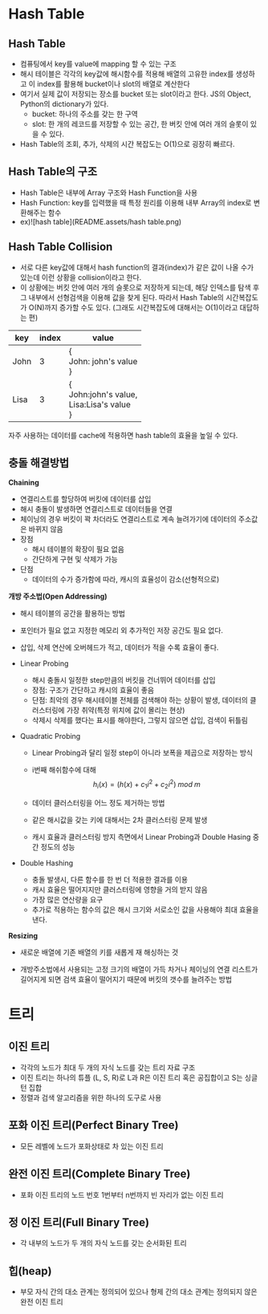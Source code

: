 # Hash Table

## Hash Table

- 컴퓨팅에서 key를 value에 mapping 할 수 있는 구조
- 해시 테이블은 각각의 key값에 해시함수를 적용해 배열의 고유한 index를 생성하고 이 index를 활용해 bucket이나 slot의 배열로 계산한다
- 여기서 실제 값이 저장되는 장소를 bucket 또는 slot이라고 한다. JS의 Object, Python의 dictionary가 있다.
  - bucket: 하나의 주소를 갖는 한 구역
  - slot: 한 개의 레코드를 저장할 수 있는 공간, 한 버킷 안에 여러 개의 슬롯이 있을 수 있다.
- Hash Table의 조회, 추가, 삭제의 시간 복잡도는 O(1)으로 굉장히 빠르다.



## Hash Table의 구조

- Hash Table은 내부에 Array 구조와 Hash Function을 사용
- Hash Function: key를 입력했을 때 특정 원리를 이용해 내부 Array의 index로 변환해주는 함수
- ex)![hash table](README.assets/hash table.png)



## Hash Table Collision

- 서로 다른 key값에 대해서 hash function의 결과(index)가 같은 값이 나올 수가 있는데 이런 상황을 collision이라고 한다.
- 이 상황에는 버킷 안에 여러 개의 슬롯으로 저장하게 되는데, 해당 인덱스를 탐색 후 그 내부에서 선형검색을 이용해 값을 찾게 된다. 따라서 Hash Table의 시간복잡도가 O(N)까지 증가할 수도 있다. (그래도 시간복잡도에 대해서는 O(1)이라고 대답하는 편)

| key  | index | value                                                    |
| ---- | ----- | -------------------------------------------------------- |
| John | 3     | {<br />John: john's value<br />}                         |
| Lisa | 3     | {<br />John:john's value, <br />Lisa:Lisa's value<br />} |

자주 사용하는 데이터를 cache에 적용하면 hash table의 효율을 높일 수 있다.



## 충돌 해결방법

__Chaining__

- 연결리스트를 할당하여 버킷에 데이터를 삽입
- 해시 충돌이 발생하면 연결리스트로 데이터들을 연결
- 체이닝의 경우 버킷이 꽉 차더라도 연결리스트로 계속 늘려가기에 데이터의 주소값은 바뀌지 않음
- 장점
  - 해시 테이블의 확장이 필요 없음
  - 간단하게 구현 및 삭제가 가능
- 단점
  - 데이터의 수가 증가함에 따라, 캐시의 효율성이 감소(선형적으로)



__개방 주소법(Open Addressing)__

- 해시 테이블의 공간을 활용하는 방법

- 포인터가 필요 없고 지정한 메모리 외 추가적인 저장 공간도 필요 없다.

- 삽입, 삭제 연산에 오버헤드가 적고, 데이터가 적을 수록 효율이 좋다.

- Linear Probing

  - 해시 충돌시 일정한 step만큼의 버킷을 건너뛰어 데이터를 삽입
  - 장점: 구조가 간단하고 캐시의 효율이 좋음
  - 단점: 최악의 경우 해시테이블 전체를 검색해야 하는 상황이 발생, 데이터의 클러스터링에 가장 취약(특정 위치에 값이 몰리는 현상)
  - 삭제시 삭제를 했다는 표시를 해야한다, 그렇지 않으면 삽입, 검색이 뒤틀림

- Quadratic Probing

  - Linear Probing과 달리 일정 step이 아니라 보폭을 제곱으로 저장하는 방식

  - i번째 해쉬함수에 대해
    $$
    h_i(x)=(h(x)+c_1i^2+c_2i^2)\;mod\;m
    $$
    
  - 데이터 클러스터링을 어느 정도 제거하는 방법
  - 같은 해시값을 갖는 키에 대해서는 2차 클러스터링 문제 발생
  - 캐시 효율과 클러스터링 방지 측면에서 Linear Probing과 Double Hasing 중간 정도의 성능
  
- Double Hashing

  - 충돌 발생시, 다른 함수를 한 번 더 적용한 결과를 이용
  - 캐시 효율은 떨어지지만 클러스터링에 영향을 거의 받지 않음
  - 가장 많은 연산량을 요구
  - 추가로 적용하는 함수의 값은 해시 크기와 서로소인 값을 사용해야 최대 효율을 낸다.

__Resizing__

- 새로운 배열에 기존 배열의 키를 새롭게 재 해싱하는 것

- 개방주소법에서 사용되는 고정 크기의 배열이 가득 차거나 체이닝의 연결 리스트가 길어지게 되면 검색 효율이 떨어지기 때문에 버킷의 갯수를 늘려주는 방법

  

# 트리

## 이진 트리

- 각각의 노드가 최대 두 개의 자식 노드를 갖는 트리 자료 구조
- 이진 트리는 하나의 튜플 (L, S, R)로 L과 R은 이진 트리 혹은 공집합이고 S는 싱글턴 집합
- 정렬과 검색 알고리즘을 위한 하나의 도구로 사용



## 포화 이진 트리(Perfect Binary Tree)

- 모든 레벨에 노드가 포화상태로 차 있는 이진 트리



## 완전 이진 트리(Complete Binary Tree)

- 포화 이진 트리의 노드 번호 1번부터 n번까지 빈 자리가 없는 이진 트리



## 정 이진 트리(Full Binary Tree)

- 각 내부의 노드가 두 개의 자식 노드를 갖는 순서화된 트리



## 힙(heap)

- 부모 자식 간의 대소 관계는 정의되어 있으나 형제 간의 대소 관계는 정의되지 않은 완전 이진 트리
